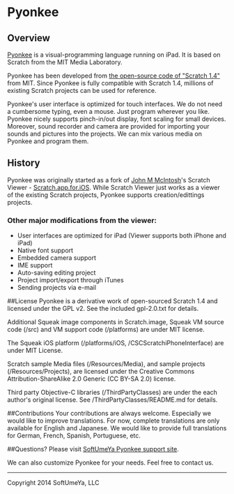 # Pyonkee

## Overview
[Pyonkee](http://softumeya.com/pyonkee/en/) is a visual-programming language running on iPad. It is based on Scratch from the MIT Media Laboratory.

Pyonkee has been developed from [the open-source code of "Scratch 1.4"](http://wiki.scratch.mit.edu/wiki/Scratch_1.4_Source_Code) from MIT. Since Pyonkee is fully compatible with Scratch 1.4, millions of existing Scratch projects can be used for reference. 

Pyonkee's user interface is optimized for touch interfaces. We do not need a cumbersome typing, even a mouse. Just program wherever you like. Pyonkee nicely supports pinch-in/out display, font scaling for small devices. Moreover, sound recorder and camera are provided for importing your sounds and pictures into the projects. We can mix various media on Pyonkee and program them. 

## History
Pyonkee was originally started as a fork of [John M McIntosh](https://www.smalltalkconsulting.com)'s Scratch Viewer - [Scratch.app.for.iOS](https://github.com/johnmci/Scratch.app.for.iOS). While Scratch Viewer just works as a viewer of the existing Scratch projects, Pyonkee supports creation/edittings projects.

### Other major modifications from the viewer:
 - User interfaces are optimized for iPad (Viewer supports both iPhone and iPad)
 - Native font support
 - Embedded camera support
 - IME support
 - Auto-saving editing project
 - Project import/export through iTunes
 - Sending projects via e-mail 

##License
Pyonkee is a derivative work of open-sourced Scratch 1.4 and licensed under the GPL v2. See the included gpl-2.0.txt for details. 

Additional Squeak image components in Scratch.image, Squeak VM source code (/src) and VM support code (/platforms) are under MIT license.

The Squeak iOS platform (/platforms/iOS, /CSCScratchiPhoneInterface) are under MIT License. 

Scratch sample Media files (/Resources/Media), and sample projects (/Resources/Projects), are licensed under the Creative Commons Attribution-ShareAlike 2.0 Generic (CC BY-SA 2.0) license.

Third party Objective-C libraries (/ThirdPartyClasses) are under the each author's original license. See /ThirdPartyClasses/README.md for details.

##Contributions
Your contributions are always welcome. Especially we would like to improve translations. For now, complete translations are only available for English and Japanese. We would like to provide full translations for German, French, Spanish, Portuguese, etc.

##Questions?
Please visit [SoftUmeYa Pyonkee support site](http://softumeya.com/pyonkee/en/).

We can also customize Pyonkee for your needs. Feel free to contact us.


-----
Copyright 2014 SoftUmeYa, LLC


